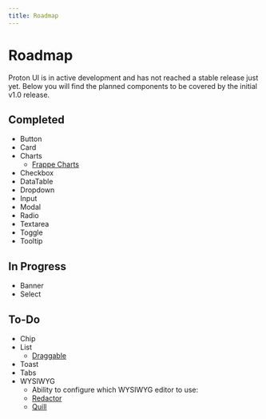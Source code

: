 ```yaml
---
title: Roadmap
---
```


# Roadmap
Proton UI is in active development and has not reached a stable release just yet. Below you will find the planned components to be covered by the initial v1.0 release.

## Completed
- Button
- Card
- Charts
    - [Frappe Charts](https://frappe.io/charts)
- Checkbox
- DataTable
- Dropdown
- Input
- Modal
- Radio
- Textarea
- Toggle
- Tooltip

## In Progress
- Banner
- Select

## To-Do
- Chip
- List
    - [Draggable](https://shopify.github.io/draggable)
- Toast
- Tabs
- WYSIWYG
    - Ability to configure which WYSIWYG editor to use:
    - [Redactor](https://imperavi.com/redactor)
    - [Quill](https://quilljs.com)
